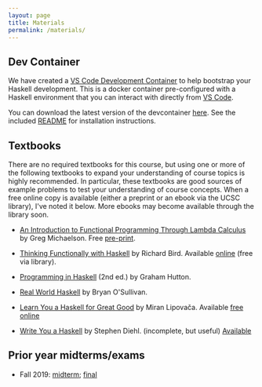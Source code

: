 ```yaml
---
layout: page
title: Materials
permalink: /materials/
---
```

## Dev Container

We have created a [VS Code Development Container](https://code.visualstudio.com/docs/remote/containers) to
help bootstrap your Haskell development. This is a docker container pre-configured with 
a Haskell environment that you can interact with directly from [VS Code](https://code.visualstudio.com/Download).

You can download the latest version of the devcontainer [here](https://github.com/UCSC-CSE-114A/cs114a-devcontainer/releases/latest). See the included [README](https://github.com/UCSC-CSE-114A/cs114a-devcontainer) for installation instructions.

## Textbooks
There are no required textbooks for this course, but using one or more of the
following textbooks to expand your understanding of course topics is highly
recommended. In particular, these textbooks are good sources of example
problems to test your understanding of course concepts. When a free online copy
is available (either a preprint or an ebook via the UCSC library), I've noted
it below. More ebooks may become available through the library soon.

* <u>An Introduction to Functional Programming Through Lambda Calculus</u> by Greg Michaelson.
       Free [pre-print](https://www.cs.rochester.edu/~brown/173/readings/LCBook.pdf).

* <u>Thinking Functionally with Haskell</u> by Richard Bird.
         Available 
[online](https://ucsc.primo.exlibrisgroup.com/discovery/fulldisplay?docid=alma991024922807004876&context=L&vid=01CDL_SCR_INST:USCS&search_scope=MyInst_and_CI&tab=Everything&lang=en) (free via library).

* <u>Programming in Haskell</u> (2nd ed.) by Graham Hutton.

* <u>Real World Haskell</u> by Bryan O'Sullivan.

* <u>Learn You a Haskell for Great Good</u> by Miran Lipovača. Available [free online](http://learnyouahaskell.com/)

* <u>Write You a Haskell</u> by Stephen Diehl. (incomplete, but useful) [Available](http://dev.stephendiehl.com/fun/)

## Prior year midterms/exams

* Fall 2019: [midterm](/static_files/materials/midterm-fall19.pdf); [final](/static_files/materials/final-fall19.pdf)
